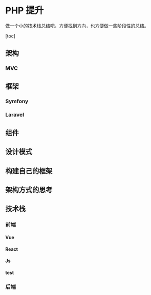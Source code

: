 # PHP 提升

做一个小的技术栈总结吧，方便找到方向，也方便做一些阶段性的总结。

[toc]

## 架构

### MVC



## 框架

### Symfony



### Laravel



## 组件

## 设计模式

## 构建自己的框架

## 架构方式的思考

## 技术栈

### 前端

#### Vue

#### React

#### Js

#### test

### 后端

